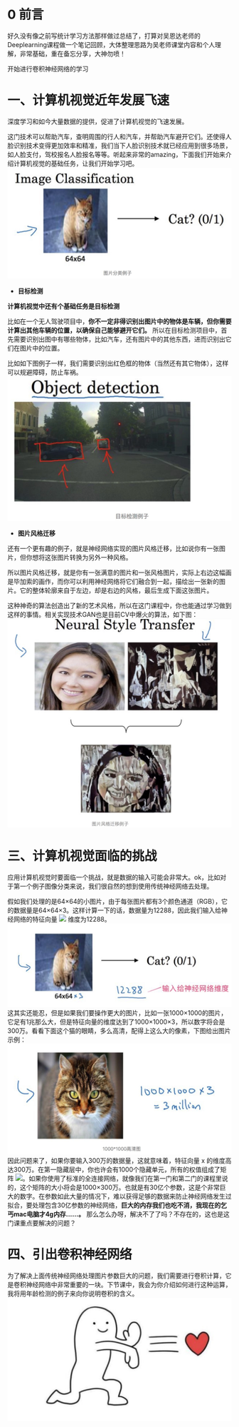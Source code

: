 # 0 前言
好久没有像之前写统计学习方法那样做过总结了，打算对吴恩达老师的Deeplearning课程做一个笔记回顾，大体整理思路为吴老师课堂内容和个人理解，非常基础，重在备忘分享，大神勿喷！

开始进行卷积神经网络的学习

# 一、计算机视觉近年发展飞速
深度学习和如今大量数据的提供，促进了计算机视觉的飞速发展。

这门技术可以帮助汽车，查明周围的行人和汽车，并帮助汽车避开它们。还使得人脸识别技术变得更加效率和精准，我们当下人脸识别技术就已经应用到很多场景，如人脸支付，驾校报名人脸报名等等。听起来非常的amazing，下面我们开始来介绍计算机视觉的基础任务，让我们开始学习吧。
![avatar](./Pictures/4.1.1.1.jpg)
* **目标检测**

**计算机视觉中还有个基础任务是目标检测**

比如在一个无人驾驶项目中，**你不一定非得识别出图片中的物体是车辆，但你需要计算出其他车辆的位置，以确保自己能够避开它们。** 所以在目标检测项目中，首先需要识别出图中有哪些物体，比如汽车，还有图片中的其他东西，进而识别出它们在图片中的位置。

比如如下图例子一样，我们需要识别出红色框的物体（当然还有其它物体），这样可以规避障碍，防止车祸。
![avatar](./Pictures/4.1.1.2.jpg)
* **图片风格迁移**

还有一个更有趣的例子，就是神经网络实现的图片风格迁移，比如说你有一张图片，但你想将这张图片转换为另外一种风格。

所以图片风格迁移，就是你有一张满意的图片和一张风格图片，实际上右边这幅画是毕加索的画作，而你可以利用神经网络将它们融合到一起，描绘出一张新的图片。它的整体轮廓来自于左边，却是右边的风格，最后生成下面这张图片。

这种神奇的算法创造出了新的艺术风格，所以在这门课程中，你也能通过学习做到这样的事情。相关实现技术GAN也是目前CV中爆火的算法，如下图：
![avatar](./Pictures/4.1.1.3.jpg)
# 三、计算机视觉面临的挑战
应用计算机视觉时要面临一个挑战，就是数据的输入可能会非常大。ok，比如对于第一个例子图像分类来说，我们很自然的想到使用传统神经网络去处理。

假如我们处理的是64×64的小图片，由于每张图片都有3个颜色通道（RGB），它的数据量是64×64×3。这样计算一下的话，数据量为12288，因此我们输入给神经网络的特征向量 ![](http://latex.codecogs.com/gif.latex?\$x$}) 维度为12288。
![avatar](./Pictures/4.1.1.4.jpg)
这其实还能忍，但是如果我们要操作更大的图片，比如一张1000×1000的图片，它足有1兆那么大，但是特征向量的维度达到了1000×1000×3，所以数字将会是300万。看看下面这个猫的眼睛，多么高清，配得上这么大的像素，下图给出图片示例：
![avatar](./Pictures/4.1.1.5.jpg)
因此问题来了，如果你要输入300万的数据量，这就意味着，特征向量 x 的维度高达300万。在第一隐藏层中，你也许会有1000个隐藏单元，所有的权值组成了矩阵 ![](http://latex.codecogs.com/gif.latex?\$W_{1}$})。如果你使用了标准的全连接网络，就像我们在第一门和第二门的课程里说的，这个矩阵的大小将会是1000×300万。也就是有30亿个参数，这是个非常巨大的数字。在参数如此大量的情况下，难以获得足够的数据来防止神经网络发生过拟合，要处理包含30亿参数的神经网络，**巨大的内存我们也吃不消，我现在的乞丐mac电脑才4g内存......。**
那么怎么办呀，解决不了了吗？不存在的，这也是这门课重点要解决的问题？

# 四、引出卷积神经网络
为了解决上面传统神经网络处理图片参数巨大的问题，我们需要进行卷积计算，它是卷积神经网络中非常重要的一块。下节课中，我会为你介绍如何进行这种运算，我将用年龄检测的例子来向你说明卷积的含义。
![avatar](./Pictures/4.1.1.6.jpg)


